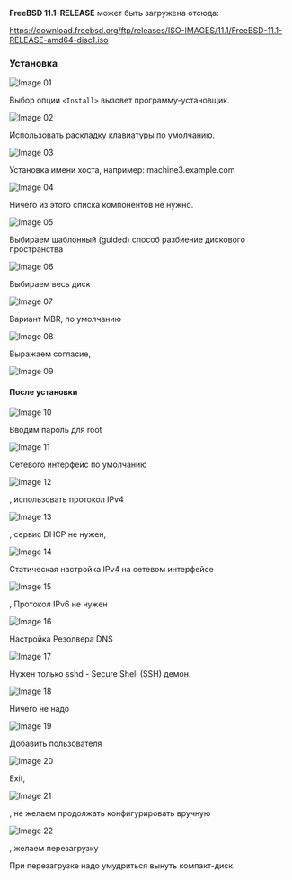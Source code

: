 **FreeBSD 11.1-RELEASE** может быть загружена отсюда:

https://download.freebsd.org/ftp/releases/ISO-IMAGES/11.1/FreeBSD-11.1-RELEASE-amd64-disc1.iso 

### Установка

![Image 01](https://github.com/sshspb/freebsd-install/blob/master/images/installer-01.bmp) 

Выбор опции `<Install>` вызовет программу-установщик. 

![Image 02](https://github.com/sshspb/freebsd-install/blob/master/images/installer-02.bmp)

Использовать раскладку клавиатуры по умолчанию.

![Image 03](https://github.com/sshspb/freebsd-install/blob/master/images/installer-03.bmp)

Установка имени хоста, например: machine3.example.com

![Image 04](https://github.com/sshspb/freebsd-install/blob/master/images/installer-04.bmp)

Ничего из этого списка компонентов не нужно. 

![Image 05](https://github.com/sshspb/freebsd-install/blob/master/images/installer-05.bmp) 

Выбираем шаблонный (guided) способ разбиение дискового пространства

![Image 06](https://github.com/sshspb/freebsd-install/blob/master/images/installer-06.bmp) 

Выбираем весь диск

![Image 07](https://github.com/sshspb/freebsd-install/blob/master/images/installer-07.bmp) 

Вариант MBR, по умолчанию

![Image 08](https://github.com/sshspb/freebsd-install/blob/master/images/installer-08.bmp) 

Выражаем согласие, <Finish>

![Image 09](https://github.com/sshspb/freebsd-install/blob/master/images/installer-09.bmp) 

<Commit>

#### После установки

![Image 10](https://github.com/sshspb/freebsd-install/blob/master/images/installer-10.bmp) 

Вводим пароль для root

![Image 11](https://github.com/sshspb/freebsd-install/blob/master/images/installer-11.bmp) 

Сетевого интерфейс по умолчанию

![Image 12](https://github.com/sshspb/freebsd-install/blob/master/images/installer-12.bmp) 

<Yes>, использовать протокол IPv4

![Image 13](https://github.com/sshspb/freebsd-install/blob/master/images/installer-13.bmp) 

<No>, сервис DHCP не нужен,

![Image 14](https://github.com/sshspb/freebsd-install/blob/master/images/installer-14.bmp) 

Статическая настройка IPv4 на сетевом интерфейсе

![Image 15](https://github.com/sshspb/freebsd-install/blob/master/images/installer-15.bmp) 

<No>, Протокол IPv6 не нужен

![Image 16](https://github.com/sshspb/freebsd-install/blob/master/images/installer-16.bmp) 

Настройка Резолвера DNS

![Image 17](https://github.com/sshspb/freebsd-install/blob/master/images/installer-17.bmp) 

Нужен только sshd - Secure Shell (SSH) демон.

![Image 18](https://github.com/sshspb/freebsd-install/blob/master/images/installer-18.bmp) 

Ничего не надо

![Image 19](https://github.com/sshspb/freebsd-install/blob/master/images/installer-19.bmp) 

Добавить пользователя

![Image 20](https://github.com/sshspb/freebsd-install/blob/master/images/installer-20.bmp) 

Exit, <OK>

![Image 21](https://github.com/sshspb/freebsd-install/blob/master/images/installer-21.bmp) 

<No>, не желаем продолжать конфигурировать вручную

![Image 22](https://github.com/sshspb/freebsd-install/blob/master/images/installer-22.bmp) 

<Reboot>, желаем перезагрузку

При перезагрузке надо умудриться вынуть компакт-диск.
